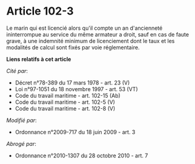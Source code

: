 # Article 102-3

Le marin qui est licencié alors qu'il compte un an d'ancienneté ininterrompue au service du même armateur a droit, sauf en
cas de faute grave, à une indemnité minimum de licenciement dont le taux et les modalités de calcul sont fixés par voie
réglementaire.

**Liens relatifs à cet article**

_Cité par_:

  - Décret n°78-389 du 17 mars 1978 - art. 23 (V)
  - Loi n°97-1051 du 18 novembre 1997 - art. 53 (VT)
  - Code du travail maritime - art. 102-15 (Ab)
  - Code du travail maritime - art. 102-5 (V)
  - Code du travail maritime - art. 102-8 (V)

_Modifié par_:

  - Ordonnance n°2009-717 du 18 juin 2009 - art. 3

_Abrogé par_:

  - Ordonnance n°2010-1307 du 28 octobre 2010 - art. 7
